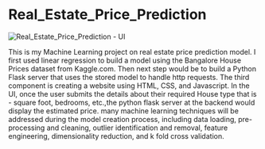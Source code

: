 # Real_Estate_Price_Prediction

![Real_Estate_Price_Prediction - UI](https://user-images.githubusercontent.com/101561391/227797374-8468fc27-9808-4036-8d2a-1c7af9b9b72c.png)


This is my Machine Learning project on real estate price prediction model. I first used linear regression to build a model using the Bangalore House Prices dataset from Kaggle.com.
Then next step would be to build a Python Flask server that uses the stored model to handle http requests. The third component is creating a website using HTML, CSS, and Javascript. In the UI, once the user submits the details about their required House type that is - square foot, bedrooms, etc.,the python flask server at the backend would display the estimated price. many machine learning techniques will be addressed during the model creation process, including data loading, pre-processing and cleaning, outlier identification and removal, feature engineering, dimensionality reduction, and k fold cross validation.

